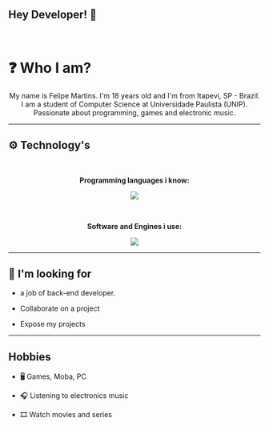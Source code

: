 ### <h2>Hey Developer! 👋</h2>
<br>
<h1><strong>❓ Who I am?</strong></h1>
<p align="center">My name is Felipe Martins. I'm 18 years old and I'm from Itapevi, SP - Brazil. I am a student of Computer Science at Universidade Paulista (UNIP). Passionate about programming, games and electronic music.</p>
<hr>
<h2><strong>⚙️ Technology's</strong></h2>
<br>
<p align="center"><strong>Programming languages i know:</strong></p>

<p align="center"><img src="https://i.imgur.com/jrHpMQH.png"></p>

<br>
<p align="center"><strong>Software and Engines i use:</strong></p>
<p align="center"><img src="https://i.imgur.com/excHV8m.png"></p>
<hr>
<h2><strong>🔎 I'm looking for</strong></h2>
<ul>
  <li><p>a job of back-end developer.</p></li>
  <li><p>Collaborate on a project</p></li>
  <li><p>Expose my projects</p></li>
</ul>
<hr>
<h2><strong>Hobbies</strong></h2>
<ul>
  <li><p>🖥️ Games, Moba, PC</p></li>
  <li><p>🎧 Listening to electronics music</p></li>
  <li><p>🎞️ Watch movies and series</p></li>
</ul>
<!--
